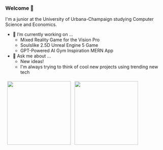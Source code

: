 ### Welcome 👋

I'm a junior at the University of Urbana-Champaign studying Computer Science and Economics. 


- 🔭 I’m currently working on ...
    - Mixed Reality Game for the Vision Pro
    - Soulslike 2.5D Unreal Engine 5 Game    
    - GPT-Powered AI Gym Inspiration MERN App
- 💬 Ask me about ...
    - New ideas!
    - I'm always trying to think of cool new projects using trending new tech


<div style="display: flex; flex-wrap: wrap;">
  <a href="https://github.com/3sannasia" alt="Akash's GitHub Stats" style="margin: 6px;">
    <img height="200em" src="https://github-readme-stats.vercel.app/api?username=3sannasia&show_icons=true&theme=algolia&rank_icon=github&hide=issues&card_width=300)](https://github.com/3sannasia/github-readme-stats" />
  </a>
  <a href="https://github.com/3sannasia" alt="Akash's GitHub Stats" style="margin: 6px;" >
    <img height="200em" margin-left: 809px; src="https://github-readme-stats.vercel.app/api/top-langs/?username=3sannasia&hide=cmake,css,html&langs_count=6&layout=donut&exclude_repo=Data-Science-Compensation-Classifier&theme=algolia&card_width=300" />
  </a>
</div>



<!-- ![Contribution Snake Light](https://raw.githubusercontent.com/Kaweees/Kaweees/output/github-snake-light.svg#gh-light-mode-only)
![Contribution Snake Dark](https://raw.githubusercontent.com/Kaweees/Kaweees/output/github-snake-dark.svg#gh-dark-mode-only) -->
<!--
**3sannasia/3sannasia** is a ✨ _special_ ✨ repository because its `README.md` (this file) appears on your GitHub profile.

Here are some ideas to get you started:

- 🔭 I’m currently working on ...
- 🌱 I’m currently learning ...
- 👯 I’m looking to collaborate on ...
- 🤔 I’m looking for help with ...
- 💬 Ask me about ...
- 📫 How to reach me: ...
- 😄 Pronouns: ...
- ⚡ Fun fact: ...
-->
